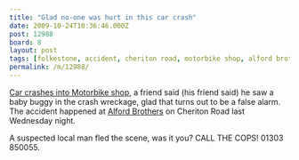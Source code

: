 ```yaml
---
title: "Glad no-one was hurt in this car crash"
date: 2009-10-24T10:36:46.000Z
post: 12988
board: 8
layout: post
tags: [folkestone, accident, cheriton road, motorbike shop, alford brothers]
permalink: /m/12988/
---
```

<a href="http://www.kentonline.co.uk/kentonline/news/2009/october/23/car_crashes_into_shop.aspx">Car crashes into Motorbike shop</a>, a friend said (his friend said) he saw a baby buggy in the crash wreckage, glad that turns out to be a false alarm. The accident happened at <a href="https://www.google.co.uk/search?q=alford+brothers">Alford Brothers</a> on Cheriton Road last Wednesday night. 

A suspected local man fled the scene, was it you? CALL THE COPS!  01303 850055.

